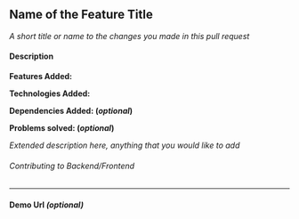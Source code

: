## Name of the Feature Title

*A short title or name to the changes you made in this pull request*

#### Description

**Features Added:** 

**Technologies Added:**

**Dependencies Added: (*optional*)**

**Problems solved: (*optional*)**

*Extended description here, anything that you would like to add*

###### Contributing to Backend/Frontend

---

#### Demo Url *(optional)*

[]()